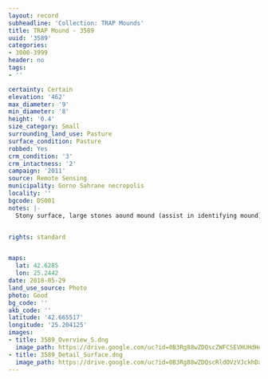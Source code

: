 ```yaml
---
layout: record
subheadline: 'Collection: TRAP Mounds'
title: TRAP Mound - 3589
uuid: '3589'
categories:
- 3000-3999
header: no
tags:
- ''

certainty: Certain
elevation: '462'
max_diameter: '9'
min_diameter: '8'
height: '0.4'
size_category: Small
surrounding_land_use: Pasture
surface_condition: Pasture
robbed: Yes
crm_condition: '3'
crm_intactness: '2'
campaign: '2011'
source: Remote Sensing
municipality: Gorno Sahrane necropolis
locality: ''
bgcode: DS001
notes: |-
  Stony surface, large stones aound mound (assist in identifying mound), no recent robbers' trench (all old) badly worn away.


rights: standard


maps:
  lat: 42.6285
  lon: 25.2442
date: 2018-05-29
land_use_source: Photo
photo: Good
bg_code: ''
akb_code: ''
latitude: '42.665517'
longitude: '25.204125'
images:
- title: 3589_Overview_S.dng
  image_path: https://drive.google.com/uc?id=0B3Rg88wZDQscZWFCSEVHUHdHeGc
- title: 3589_Detail_Surface.dng
  image_path: https://drive.google.com/uc?id=0B3Rg88wZDQscRldOVzVJckhDazA
---
```

